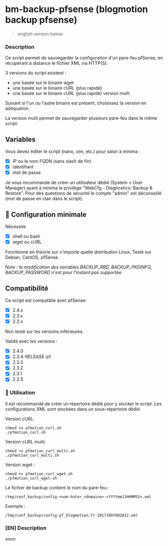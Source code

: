 bm-backup-pfsense (blogmotion backup pfsense)
===
> english version below

### Description
Ce script permet de sauvegarder la configuration d'un pare-feu pfSense, en récupérant à distance le fichier XML via HTTP(S).

3 versions du script existent :
- une basée sur le binaire wget 
- une basée sur le binaire cURL (plus rapide)
- une basée sur le binaire cURL (plus rapide) version multi

Suivant si l'un ou l'autre binaire est présent, choisissez la version en adéquation.

La version multi permet de sauvegarder plusieurs pare-feu dans le même script.

## Variables
Vous devez éditer le script (nano, vim, etc.) pour saisir à minima :
- [X] IP ou le nom FQDN (sans slash de fin)
- [X] identifiant
- [X] mot de passe

Je vous recommande de créer un utilisateur dédié (System > User Manager) ayant à minima le privilège "WebCfg - Diagnostics: Backup & Restore".
Pour des questions de sécurité le compte "admin" est déconseillé (mot de passe en clair dans le script).

## 🚦 Configuration minimale
Nécessite 
- [X] shell ou bash
- [X] wget ou cURL

Fonctionne en théorie sur n'importe quelle distribution Linux. Testé sur Debian, CentOS, pfSense.

_Note : la modification des variables BACKUP_RRD, BACKUP_PKGINFO, BACKUP_PASSWORD n'est pour l'instant pas supportée._

## Compatibilité
Ce script est compatible avec pfSense:
- [X] 2.4.x
- [X] 2.3.x
- [X] 2.2.x

Non testé sur les versions inférieures.

Validé avec les versions :
- [X] 2.4.0
- [X] 2.3.4-RELEASE-p1
- [X] 2.3.3
- [X] 2.3.2
- [X] 2.3.1
- [X] 2.2.5

### 🚀 Utilisation
Il est recommandé de créer un répertoire dédié pour y stocker le script. 
Les configurations XML sont stockées dans un sous-répertoire dédié.

Version cURL:
```
chmod +x pfmotion_curl.sh
./pfmotion_curl.sh
```

Version cURL multi:
```
chmod +x pfmotion_curl_multi.sh
./pfmotion_curl_multi.sh
```

Version wget :
```
chmod +x pfmotion_curl_wget.sh
./pfmotion_curl_wget.sh
```


Le fichier de backup contient le nom du pare-feu :
```
/tmp/conf_backup/config-<nom-hote>_<domaine>-<YYYYmmJJHHMMSS>.xml
```
Exemple :
```
/tmp/conf_backup/config-pf_blogmotion.fr-20171007002812.xml
```

### [EN] Description
soon

